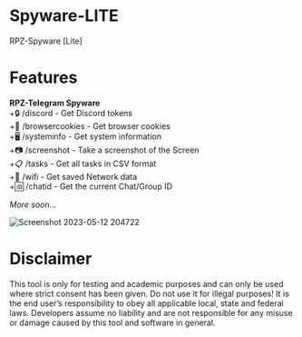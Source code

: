 # Spyware-LITE
RPZ-Spyware [Lite] 

# Features

**RPZ-Telegram Spyware**                                              
+🔒 /discord - Get Discord tokens                        
+🍪 /browsercookies - Get browser cookies                        
+🖥️ /systeminfo - Get system information                        
+📷 /screenshot - Take a screenshot of the Screen                        
+📋 /tasks - Get all tasks in CSV format                        
+📡 /wifi - Get saved Network data                        
+🆔 /chatid - Get the current Chat/Group ID                        

_More soon..._

![Screenshot 2023-05-12 204722](https://github.com/Rapunzel-ware/Spyware-LITE/assets/96635023/173809ac-798c-4966-9d54-4ef52ef94656)

# Disclaimer
This tool is only for testing and academic purposes and can only be used where strict consent has been given. Do not use it for illegal purposes! It is the end user’s responsibility to obey all applicable local, state and federal laws. Developers assume no liability and are not responsible for any misuse or damage caused by this tool and software in general.
